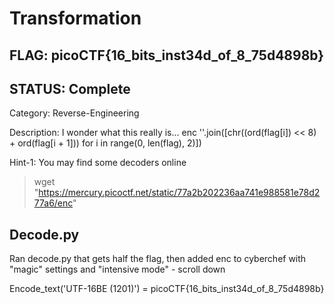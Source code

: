 # Transformation

## FLAG: picoCTF{16_bits_inst34d_of_8_75d4898b}

## STATUS: Complete

Category: Reverse-Engineering

Description: I wonder what this really is... enc ''.join([chr((ord(flag[i]) << 8) + ord(flag[i + 1])) for i in range(0, len(flag), 2)])

Hint-1: You may find some decoders online

> wget "https://mercury.picoctf.net/static/77a2b202236aa741e988581e78d277a6/enc"

## Decode.py

Ran decode.py that gets half the flag, then added enc to cyberchef with "magic" settings and "intensive mode" - scroll down

Encode_text('UTF-16BE (1201)') = picoCTF{16_bits_inst34d_of_8_75d4898b}
